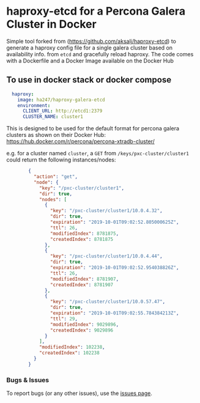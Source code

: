 # haproxy-etcd for a Percona Galera Cluster in Docker

Simple tool forked from (https://github.com/aksalj/haproxy-etcd) to generate a haproxy config file for a single galera
cluster based on availability info. from `etcd` and gracefully reload haproxy. The code comes with a Dockerfile
and a Docker Image available on the Docker Hub

## To use in docker stack or docker compose
```yaml
  haproxy:
    image: ha247/haproxy-galera-etcd
    environment:
      CLIENT_URL: http://etcd1:2379
      CLUSTER_NAME: cluster1
```

This is designed to be used for the default format for percona galera clusters as shown on their Docker Hub:
https://hub.docker.com/r/percona/percona-xtradb-cluster/

e.g. for a cluster named `cluster`, a `GET` from `/keys/pxc-cluster/cluster1` could return the following instances/nodes:

```json
        {
          "action": "get",
          "node": {
            "key": "/pxc-cluster/cluster1",
            "dir": true,
            "nodes": [
              {
                "key": "/pxc-cluster/cluster1/10.0.4.32",
                "dir": true,
                "expiration": "2019-10-01T09:02:52.805000625Z",
                "ttl": 26,
                "modifiedIndex": 8781875,
                "createdIndex": 8781875
              },
              {
                "key": "/pxc-cluster/cluster1/10.0.4.44",
                "dir": true,
                "expiration": "2019-10-01T09:02:52.954038826Z",
                "ttl": 26,
                "modifiedIndex": 8781907,
                "createdIndex": 8781907
              },
              {
                "key": "/pxc-cluster/cluster1/10.0.57.47",
                "dir": true,
                "expiration": "2019-10-01T09:02:55.784384213Z",
                "ttl": 29,
                "modifiedIndex": 9029896,
                "createdIndex": 9029896
              }
            ],
            "modifiedIndex": 102238,
            "createdIndex": 102238
          }
        }
```

### Bugs & Issues

To report bugs (or any other issues), use the [issues page](https://github.com/HA247RethinkIT/haproxy-etcd/issues).
